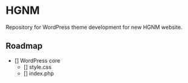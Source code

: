 # HGNM

Repository for WordPress theme development for new HGNM website.

## Roadmap

- [] WordPress core
	- [] style.css
	- [] index.php
